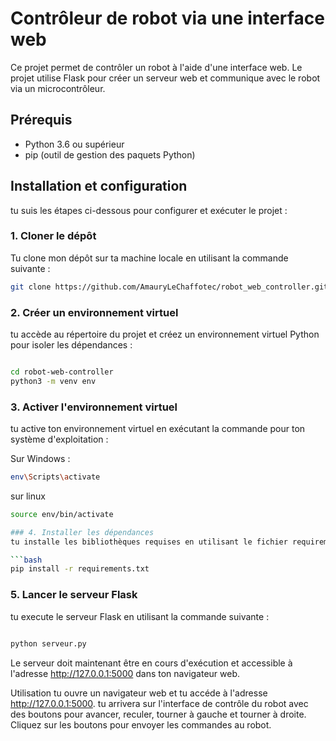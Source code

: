 # Contrôleur de robot via une interface web

Ce projet permet de contrôler un robot à l'aide d'une interface web. Le projet utilise Flask pour créer un serveur web et communique avec le robot via un microcontrôleur.

## Prérequis

- Python 3.6 ou supérieur
- pip (outil de gestion des paquets Python)

## Installation et configuration

tu suis les étapes ci-dessous pour configurer et exécuter le projet :

### 1. Cloner le dépôt

Tu clone mon dépôt sur ta machine locale en utilisant la commande suivante :

```bash
git clone https://github.com/AmauryLeChaffotec/robot_web_controller.git
```
### 2. Créer un environnement virtuel
tu accède au répertoire du projet et créez un environnement virtuel Python pour isoler les dépendances :

```bash

cd robot-web-controller
python3 -m venv env


```

### 3. Activer l'environnement virtuel
tu active ton environnement virtuel en exécutant la commande pour ton système d'exploitation :

Sur Windows :
```bash 
env\Scripts\activate

```

sur linux
```bash 
source env/bin/activate

### 4. Installer les dépendances
tu installe les bibliothèques requises en utilisant le fichier requirements.txt 

```bash
pip install -r requirements.txt


```

### 5. Lancer le serveur Flask
tu execute le serveur Flask en utilisant la commande suivante :

```bash

python serveur.py


```

Le serveur doit maintenant être en cours d'exécution et accessible à l'adresse http://127.0.0.1:5000 dans ton navigateur web.

Utilisation
tu ouvre un navigateur web et tu accéde à l'adresse http://127.0.0.1:5000. tu arrivera sur l'interface de contrôle du robot avec des boutons pour avancer, reculer, tourner à gauche et tourner à droite. Cliquez sur les boutons pour envoyer les commandes au robot.


